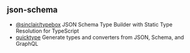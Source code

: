 ## json-schema

- [@sinclair/typebox](https://github.com/sinclairzx81/typebox) JSON Schema Type Builder with Static Type Resolution for TypeScript
- [quicktype](https://github.com/quicktype/quicktype) Generate types and converters from JSON, Schema, and GraphQL